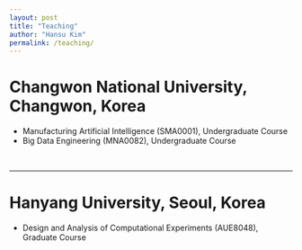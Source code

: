 ```yaml
---
layout: post
title: "Teaching"
author: "Hansu Kim"
permalink: /teaching/
---
```


# Changwon National University, Changwon, Korea
* Manufacturing Artificial Intelligence (SMA0001), Undergraduate Course   
* Big Data Engineering (MNA0082), Undergraduate Course   
<br/>
   
***   
   
# Hanyang University, Seoul, Korea
* Design and Analysis of Computational Experiments (AUE8048), Graduate Course   
